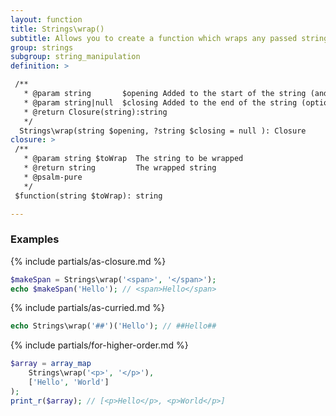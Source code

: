 ```yaml
---
layout: function
title: Strings\wrap()
subtitle: Allows you to create a function which wraps any passed string with opening and closing strings. These can either be used as part of a Higher Order Function such as array_map() or as part of a compiled/pipe function.
group: strings
subgroup: string_manipulation
definition: >

 /**
   * @param string       $opening Added to the start of the string (and end, if no $closing supplied)
   * @param string|null  $closing Added to the end of the string (optional)
   * @return Closure(string):string
   */
  Strings\wrap(string $opening, ?string $closing = null ): Closure
closure: >
 /**
   * @param string $toWrap  The string to be wrapped
   * @return string         The wrapped string
   * @psalm-pure
   */ 
 $function(string $toWrap): string

---
```


### Examples

{% include partials/as-closure.md %}

```php
$makeSpan = Strings\wrap('<span>', '</span>');
echo $makeSpan('Hello'); // <span>Hello</span>
```

{% include partials/as-curried.md %}
    
```php
echo Strings\wrap('##')('Hello'); // ##Hello##
```

{% include partials/for-higher-order.md %}


```php
$array = array_map
    Strings\wrap('<p>', '</p>'), 
    ['Hello', 'World']
);
print_r($array); // [<p>Hello</p>, <p>World</p>]
```